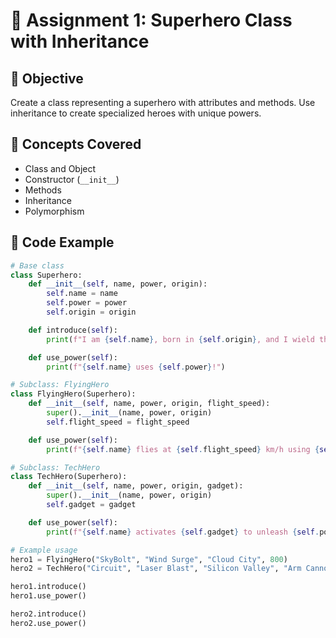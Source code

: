 # 🦸 Assignment 1: Superhero Class with Inheritance

## 🎯 Objective
Create a class representing a superhero with attributes and methods. Use inheritance to create specialized heroes with unique powers.

## 🧠 Concepts Covered
- Class and Object
- Constructor (`__init__`)
- Methods
- Inheritance
- Polymorphism

## 🧪 Code Example

```python
# Base class
class Superhero:
    def __init__(self, name, power, origin):
        self.name = name
        self.power = power
        self.origin = origin

    def introduce(self):
        print(f"I am {self.name}, born in {self.origin}, and I wield the power of {self.power}!")

    def use_power(self):
        print(f"{self.name} uses {self.power}!")

# Subclass: FlyingHero
class FlyingHero(Superhero):
    def __init__(self, name, power, origin, flight_speed):
        super().__init__(name, power, origin)
        self.flight_speed = flight_speed

    def use_power(self):
        print(f"{self.name} flies at {self.flight_speed} km/h using {self.power}!")

# Subclass: TechHero
class TechHero(Superhero):
    def __init__(self, name, power, origin, gadget):
        super().__init__(name, power, origin)
        self.gadget = gadget

    def use_power(self):
        print(f"{self.name} activates {self.gadget} to unleash {self.power}!")

# Example usage
hero1 = FlyingHero("SkyBolt", "Wind Surge", "Cloud City", 800)
hero2 = TechHero("Circuit", "Laser Blast", "Silicon Valley", "Arm Cannon")

hero1.introduce()
hero1.use_power()

hero2.introduce()
hero2.use_power()
